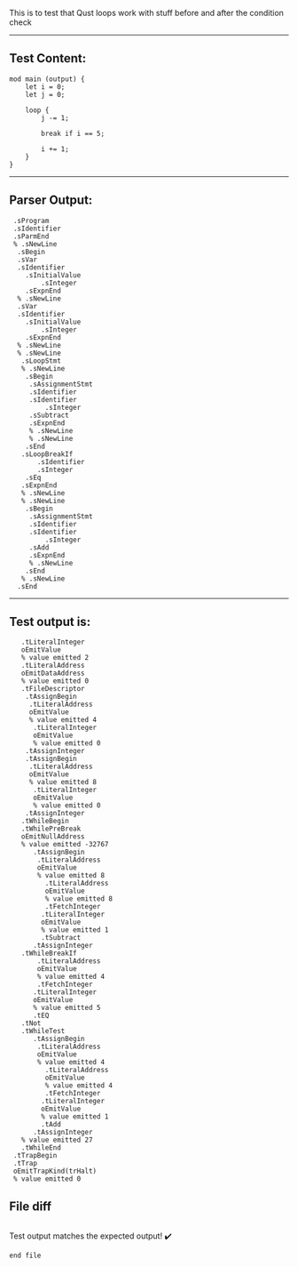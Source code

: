 This is to test that Qust loops work with stuff before and after the condition check

-------------------------


Test Content: 
-------------------------
```
mod main (output) { 
    let i = 0;
    let j = 0;

    loop {
        j -= 1;
        
        break if i == 5;

        i += 1;
    }
}
```
------------------------


Parser Output: 
-------------------------
```
 .sProgram
 .sIdentifier
 .sParmEnd
 % .sNewLine
  .sBegin
  .sVar
  .sIdentifier
    .sInitialValue
        .sInteger
    .sExpnEnd
  % .sNewLine
  .sVar
  .sIdentifier
    .sInitialValue
        .sInteger
    .sExpnEnd
  % .sNewLine
  % .sNewLine
   .sLoopStmt
   % .sNewLine
    .sBegin
     .sAssignmentStmt
     .sIdentifier
     .sIdentifier
         .sInteger
     .sSubtract
     .sExpnEnd
     % .sNewLine
     % .sNewLine
    .sEnd
   .sLoopBreakIf
       .sIdentifier
       .sInteger
    .sEq
   .sExpnEnd
   % .sNewLine
   % .sNewLine
    .sBegin
     .sAssignmentStmt
     .sIdentifier
     .sIdentifier
         .sInteger
     .sAdd
     .sExpnEnd
     % .sNewLine
    .sEnd
   % .sNewLine
  .sEnd

```
------------------------

Test output is: 
-------------------------
```
   .tLiteralInteger
   oEmitValue
   % value emitted 2
   .tLiteralAddress
   oEmitDataAddress
   % value emitted 0
   .tFileDescriptor
    .tAssignBegin
     .tLiteralAddress
     oEmitValue
     % value emitted 4
      .tLiteralInteger
      oEmitValue
      % value emitted 0
    .tAssignInteger
    .tAssignBegin
     .tLiteralAddress
     oEmitValue
     % value emitted 8
      .tLiteralInteger
      oEmitValue
      % value emitted 0
    .tAssignInteger
   .tWhileBegin
   .tWhilePreBreak
   oEmitNullAddress
   % value emitted -32767
      .tAssignBegin
       .tLiteralAddress
       oEmitValue
       % value emitted 8
         .tLiteralAddress
         oEmitValue
         % value emitted 8
         .tFetchInteger
        .tLiteralInteger
        oEmitValue
        % value emitted 1
        .tSubtract
      .tAssignInteger
   .tWhileBreakIf
       .tLiteralAddress
       oEmitValue
       % value emitted 4
       .tFetchInteger
      .tLiteralInteger
      oEmitValue
      % value emitted 5
      .tEQ
   .tNot
   .tWhileTest
      .tAssignBegin
       .tLiteralAddress
       oEmitValue
       % value emitted 4
         .tLiteralAddress
         oEmitValue
         % value emitted 4
         .tFetchInteger
        .tLiteralInteger
        oEmitValue
        % value emitted 1
        .tAdd
      .tAssignInteger
   % value emitted 27
   .tWhileEnd
 .tTrapBegin
 .tTrap
 oEmitTrapKind(trHalt)
 % value emitted 0

```



File diff
-------------------------
```diff

```
Test output matches the expected output! :heavy_check_mark:

```
end file
